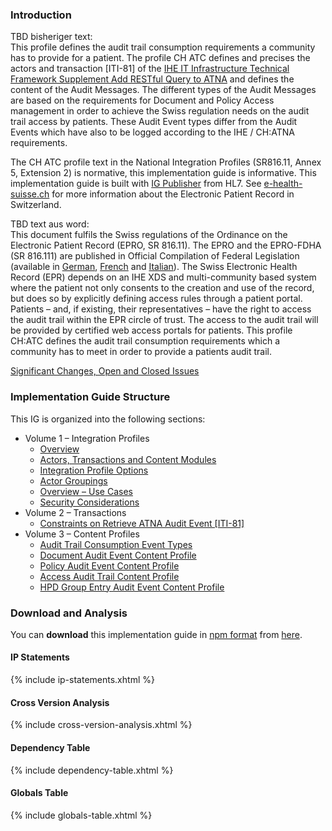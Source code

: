 ### Introduction

TBD bisheriger text:   
This profile defines the audit trail consumption requirements a community has to provide for a patient. The profile CH ATC defines and precises the actors and transaction [ITI-81] of the [IHE IT Infrastructure Technical Framework Supplement Add RESTful Query to ATNA](http://www.ihe.net/uploadedFiles/Documents/ITI/IHE_ITI_Suppl_RESTful-ATNA.pdf) and defines the content of the Audit Messages. The different types of the Audit Messages are based on the requirements for Document and Policy Access management in order to achieve the Swiss regulation needs on the audit trail access by patients. These Audit Event types differ from the Audit Events which have also to be logged according to the IHE / CH:ATNA requirements.

The CH ATC profile text in the National Integration Profiles (SR816.11, Annex 5, Extension 2) is normative, this implementation guide is informative. This implementation guide is built with [IG Publisher](https://confluence.hl7.org/display/FHIR/IG+Publisher+Documentation) from HL7. See [e-health-suisse.ch](https://www.e-health-suisse.ch/startseite.html) for more information about the Electronic Patient Record in Switzerland.

TBD text aus word:    
This document fulfils the Swiss regulations of the Ordinance on the Electronic Patient Record (EPRO, SR 816.11). The EPRO and the EPRO-FDHA (SR 816.111) are published in Official Compilation of Federal Legislation (available in [German](https://www.admin.ch/opc/de/classified-compilation/20111795/index.html), [French](https://www.admin.ch/opc/fr/classified-compilation/20111795/index.html) and [Italian](https://www.admin.ch/opc/it/classified-compilation/20111795/index.html)).
The Swiss Electronic Health Record (EPR) depends on an IHE XDS and multi-community based system where the patient not only consents to the creation and use of the record, but does so by explicitly defining access rules through a patient portal.
Patients – and, if existing, their representatives – have the right to access the audit trail within the EPR circle of trust. The access to the audit trail will be provided by certified web access portals for patients. This profile CH:ATC defines the audit trail consumption requirements which a community has to meet in order to provide a patients audit trail.


<div markdown="1" class="stu-note">

[Significant Changes, Open and Closed Issues](changelog.html)

</div>

### Implementation Guide Structure
This IG is organized into the following sections:

* Volume 1 – Integration Profiles
   * [Overview]()
   * [Actors, Transactions and Content Modules]()
   * [Integration Profile Options]()
   * [Actor Groupings]()
   * [Overview – Use Cases]()
   * [Security Considerations]()
* Volume 2 – Transactions
   * [Constraints on Retrieve ATNA Audit Event [ITI-81]]()
* Volume 3 – Content Profiles
   * [Audit Trail Consumption Event Types]()
   * [Document Audit Event Content Profile]()
   * [Policy Audit Event Content Profile]()
   * [Access Audit Trail Content Profile]()
   * [HPD Group Entry Audit Event Content Profile]()


### Download and Analysis

You can **download** this implementation guide in [npm format](https://confluence.hl7.org/display/FHIR/NPM+Package+Specification) from [here](package.tgz).

#### IP Statements

{% include ip-statements.xhtml %}

#### Cross Version Analysis

{% include cross-version-analysis.xhtml %}

#### Dependency Table

{% include dependency-table.xhtml %}

#### Globals Table

{% include globals-table.xhtml %}
